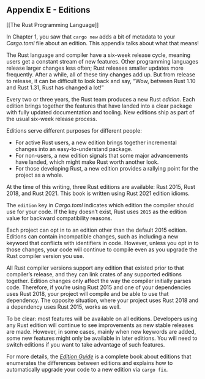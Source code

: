 ## Appendix E - Editions
[[The Rust Programming Language]]

In Chapter 1, you saw that `cargo new` adds a bit of metadata to your _Cargo.toml_ file about an edition. This appendix talks about what that means!

The Rust language and compiler have a six-week release cycle, meaning users get a constant stream of new features. Other programming languages release larger changes less often; Rust releases smaller updates more frequently. After a while, all of these tiny changes add up. But from release to release, it can be difficult to look back and say, “Wow, between Rust 1.10 and Rust 1.31, Rust has changed a lot!”

Every two or three years, the Rust team produces a new Rust _edition_. Each edition brings together the features that have landed into a clear package with fully updated documentation and tooling. New editions ship as part of the usual six-week release process.

Editions serve different purposes for different people:

-   For active Rust users, a new edition brings together incremental changes into an easy-to-understand package.
-   For non-users, a new edition signals that some major advancements have landed, which might make Rust worth another look.
-   For those developing Rust, a new edition provides a rallying point for the project as a whole.

At the time of this writing, three Rust editions are available: Rust 2015, Rust 2018, and Rust 2021. This book is written using Rust 2021 edition idioms.

The `edition` key in _Cargo.toml_ indicates which edition the compiler should use for your code. If the key doesn’t exist, Rust uses `2015` as the edition value for backward compatibility reasons.

Each project can opt in to an edition other than the default 2015 edition. Editions can contain incompatible changes, such as including a new keyword that conflicts with identifiers in code. However, unless you opt in to those changes, your code will continue to compile even as you upgrade the Rust compiler version you use.

All Rust compiler versions support any edition that existed prior to that compiler’s release, and they can link crates of any supported editions together. Edition changes only affect the way the compiler initially parses code. Therefore, if you’re using Rust 2015 and one of your dependencies uses Rust 2018, your project will compile and be able to use that dependency. The opposite situation, where your project uses Rust 2018 and a dependency uses Rust 2015, works as well.

To be clear: most features will be available on all editions. Developers using any Rust edition will continue to see improvements as new stable releases are made. However, in some cases, mainly when new keywords are added, some new features might only be available in later editions. You will need to switch editions if you want to take advantage of such features.

For more details, the [_Edition Guide_](https://doc.rust-lang.org/stable/edition-guide/) is a complete book about editions that enumerates the differences between editions and explains how to automatically upgrade your code to a new edition via `cargo fix`.